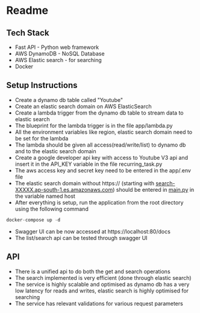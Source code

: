 # Readme

## Tech Stack

- Fast API - Python web framework
- AWS DynamoDB - NoSQL Database
- AWS Elastic search - for searching
- Docker

## Setup Instructions

- Create a dynamo db table called "Youtube"
- Create an elastic search domain on AWS ElasticSearch
- Create a lambda trigger from the dynamo db table to stream data to elastic search
- The blueprint for the lambda trigger is in the file app/lambda.py
- All the environment variables like region, elastic search domain need to be set for the lambda
- The lambda should be given all access(read/write/list) to dynamo db and to the elastic search domain
- Create a google developer api key with access to Youtube V3 api and insert it in the API_KEY variable in the file recurring_task.py
- The aws access key and secret key need to be entered in the app/.env file
- The elastic search domain without https:// (starting with [search-XXXXX.ap-south-1.es.amazonaws.com](http://search-amplify-elasti-23tej89cv8rz-ylpz32lnmn5u54pgzwxfdlknrq.ap-south-1.es.amazonaws.com/)) should be entered in [main.py](http://main.py) in the variable named host
- After everything is setup, run the application from the root directory using the following command

```jsx
docker-compose up -d
```

- Swagger UI can be now accessed at https://localhost:80/docs
- The list/search api can be tested through swagger UI

## API

- There is a unified api to do both the get and search operations
- The search implemented is very efficient (done through elastic search)
- The service is highly scalable and optimised as dynamo db has a very low latency for reads and writes, elastic search is highly optimised for searching
- The service has relevant validations for various request parameters